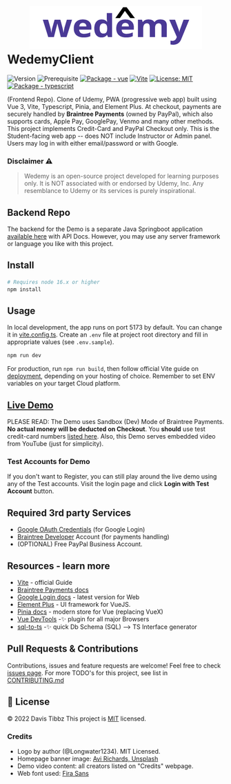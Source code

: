 <h1>
<div align="center"><img src="src/assets/logo_final_purple.png" alt="wedemy-logo"/> </div>
<div>WedemyClient</div>
</h1>

![Version](https://img.shields.io/badge/version-1.2.0-blue.svg?cacheSeconds=2592000)
![Prerequisite](https://img.shields.io/badge/node-16.x-blue.svg)
[![Package - vue](https://img.shields.io/github/package-json/dependency-version/Longwater1234/wedemyclient/vue?color=blue)](https://www.npmjs.com/package/vue)
[![Vite](https://img.shields.io/badge/vite-%23646CFF.svg?style=flat&logo=vite&logoColor=white)](https://www.npmjs.com/package/vite)
[![License: MIT](https://img.shields.io/github/license/Longwater1234/WedemyClient)](https://github.com/Longwater1234/WedemyClient/blob/master/LICENSE)
[![Package - typescript](https://img.shields.io/github/package-json/dependency-version/Longwater1234/wedemyclient/dev/typescript?color=blue)](https://www.npmjs.com/package/typescript)

(Frontend Repo). Clone of Udemy, PWA (progressive web app) built using Vue 3, Vite, Typescript, Pinia, and Element Plus.
At checkout, payments are securely handled by **Braintree Payments** (owned by PayPal), which also supports cards, Apple
Pay, GooglePay, Venmo and many other methods. This project implements Credit-Card and PayPal Checkout only. This is the
Student-facing web app -- does NOT include Instructor or Admin panel. Users may log in with either email/password or
with Google.

### Disclaimer ⚠

> Wedemy is an open-source project developed for learning purposes only. It is NOT associated with or endorsed
> by Udemy, Inc. Any resemblance to Udemy or its services is purely inspirational.

## Backend Repo

The backend for the Demo is a separate Java Springboot
application [available here](https://github.com/Longwater1234/WedemyServer) with API Docs. However, you may use any
server framework or language you like with this project.

## Install

```sh
# Requires node 16.x or higher
npm install
```

## Usage

In local development, the app runs on port 5173 by default. You can change it in [vite.config.ts](vite.config.ts).
Create an `.env` file at project root directory and fill in appropriate values (see `.env.sample`).

```sh
npm run dev
```

For production, run `npm run build`, then follow official Vite guide
on [deployment](https://vitejs.dev/guide/static-deploy.html), depending on your hosting of choice. Remember to set ENV
variables on your target Cloud platform.

## [Live Demo](https://wedemy.up.railway.app/)

PLEASE READ: The Demo uses Sandbox (Dev) Mode of Braintree Payments. **No actual money will be deducted on Checkout**.
You **should** use test credit-card
numbers [listed here](https://developer.paypal.com/braintree/docs/guides/credit-cards/testing-go-live/java). Also, this
Demo serves embedded video from YouTube (just for simplicity).

### Test Accounts for Demo

If you don't want to Register, you can still play around the live demo using any of the Test accounts. Visit the login
page and click **Login with Test Account** button.

## Required 3rd party Services

- [Google OAuth Credentials](https://console.developers.google.com/apis/credentials) (for Google Login)
- [Braintree Developer](https://developer.paypal.com/braintree/docs) Account (for payments handling)
- (OPTIONAL) Free PayPal Business Account.

## Resources - learn more

- [Vite](https://vitejs.dev/guide/) - official Guide
- [Braintree Payments docs](https://developer.paypal.com/braintree/docs/guides/drop-in/setup-and-integration/javascript/v3)
- [Google Login docs](https://developers.google.com/identity/gsi/web/guides/overview) - latest version for Web
- [Element Plus](https://element-plus.org/en-US/) - UI framework for VueJS.
- [Pinia docs](https://pinia.vuejs.org/) - modern store for Vue (replacing VueX)
- [Vue DevTools](https://devtools.vuejs.org/guide/installation.html) -✨ plugin for all major Browsers
- [sql-to-ts](https://rmp135.github.io/sql-ts/) -✨ quick Db Schema (SQL) --> TS Interface generator

## Pull Requests & Contributions

Contributions, issues and feature requests are welcome!
Feel free to check [issues page](https://github.com//Longwater1234/WedemyClient/issues). For more TODO's for this
project, see list in [CONTRIBUTING.md](CONTRIBUTING.md)

## 📝 License

&copy; 2022 Davis Tibbz
This project is [MIT](https://github.com/Longwater1234/WedemyClient/blob/master/LICENSE) licensed.

### Credits

- Logo by author (@Longwater1234). MIT Licensed.
- Homepage banner image: [Avi Richards, Unsplash](https://unsplash.com/@avirichards)
- Demo video content: all creators listed on "Credits" webpage.
- Web font used: [Fira Sans](https://fonts.google.com/specimen/Fira%20Sans)

